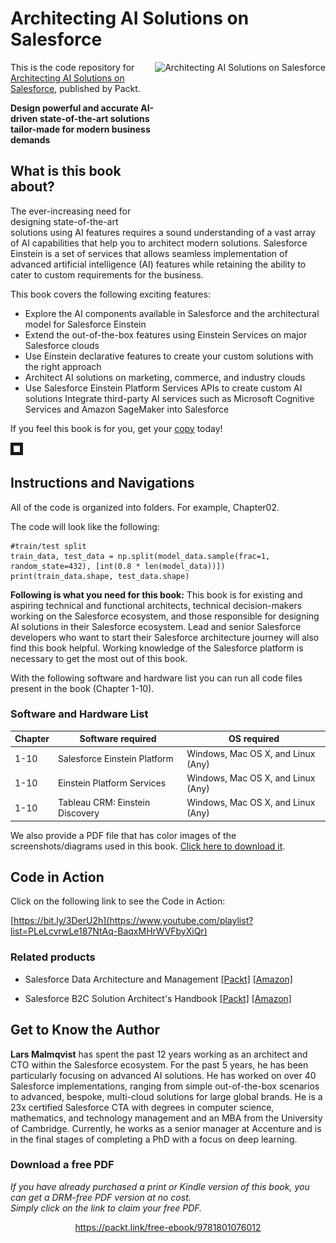 # Architecting AI Solutions on Salesforce

<a href="https://www.packtpub.com/product/architecting-ai-solutions-on-salesforce/9781801076012?utm_source=github&utm_medium=repository&utm_campaign=9781801076012"><img src="https://static.packt-cdn.com/products/9781801076012/cover/smaller" alt="Architecting AI Solutions on Salesforce" height="256px" align="right"></a>

This is the code repository for [Architecting AI Solutions on Salesforce](https://www.packtpub.com/product/architecting-ai-solutions-on-salesforce/9781801076012?utm_source=github&utm_medium=repository&utm_campaign=9781801076012), published by Packt.

**Design powerful and accurate AI-driven state-of-the-art solutions tailor-made for modern business demands**

## What is this book about?
The ever-increasing need for designing state-of-the-art solutions using AI features requires a sound understanding of a vast array of AI capabilities that help you to architect modern solutions. Salesforce Einstein is a set of services that allows seamless implementation of advanced artificial intelligence (AI) features while retaining the ability to cater to custom requirements for the business. 

This book covers the following exciting features:
* Explore the AI components available in Salesforce and the architectural model for Salesforce Einstein
* Extend the out-of-the-box features using Einstein Services on major Salesforce clouds
* Use Einstein declarative features to create your custom solutions with the right approach
* Architect AI solutions on marketing, commerce, and industry clouds
* Use Salesforce Einstein Platform Services APIs to create custom AI solutions
Integrate third-party AI services such as Microsoft Cognitive Services and Amazon SageMaker into Salesforce

If you feel this book is for you, get your [copy](https://www.amazon.com/dp/1801076014) today!

<a href="https://www.packtpub.com/?utm_source=github&utm_medium=banner&utm_campaign=GitHubBanner"><img src="https://raw.githubusercontent.com/PacktPublishing/GitHub/master/GitHub.png" 
alt="https://www.packtpub.com/" border="5" /></a>

## Instructions and Navigations
All of the code is organized into folders. For example, Chapter02.

The code will look like the following:
```
#train/test split
train_data, test_data = np.split(model_data.sample(frac=1, random_state=432), [int(0.8 * len(model_data))])
print(train_data.shape, test_data.shape)
```

**Following is what you need for this book:**
This book is for existing and aspiring technical and functional architects, technical decision-makers working on the Salesforce ecosystem, and those responsible for designing AI solutions in their Salesforce ecosystem. Lead and senior Salesforce developers who want to start their Salesforce architecture journey will also find this book helpful. Working knowledge of the Salesforce platform is necessary to get the most out of this book.	

With the following software and hardware list you can run all code files present in the book (Chapter 1-10).
### Software and Hardware List
| Chapter | Software required | OS required |
| -------- | ------------------------------------ | ----------------------------------- |
| 1-10 | Salesforce Einstein Platform | Windows, Mac OS X, and Linux (Any) |
| 1-10 | Einstein Platform Services | Windows, Mac OS X, and Linux (Any) |
| 1-10 | Tableau CRM: Einstein Discovery | Windows, Mac OS X, and Linux (Any) |

We also provide a PDF file that has color images of the screenshots/diagrams used in this book. [Click here to download it](https://static.packt-cdn.com/downloads/9781801076012_ColorImages.pdf).

## Code in Action

Click on the following link to see the Code in Action:

[https://bit.ly/3DerU2h](https://www.youtube.com/playlist?list=PLeLcvrwLe187NtAq-BaqxMHrWVFbyXiQr)

### Related products
* Salesforce Data Architecture and Management [[Packt]](https://www.packtpub.com/product/salesforce-data-architecture-and-management/9781801073240) [[Amazon]](https://www.amazon.com/Salesforce-Data-Architecture-Management-effectively/dp/1801073244)

* Salesforce B2C Solution Architect's Handbook [[Packt]](https://www.packtpub.com/product/salesforce-b2c-solution-architect-s-handbook/9781801817035) [[Amazon]](https://www.amazon.com/Salesforce-Solution-Architects-business-consumer/dp/1801817030)

## Get to Know the Author
**Lars Malmqvist**
has spent the past 12 years working as an architect and CTO within the Salesforce ecosystem. For the past 5 years, he has been particularly focusing on advanced AI solutions. He has worked on over 40 Salesforce implementations, ranging from simple out-of-the-box scenarios to advanced, bespoke, multi-cloud solutions for large global brands. He is a 23x certified Salesforce CTA with degrees in computer science, mathematics, and technology management and an MBA from the University of Cambridge. Currently, he works as a senior manager at Accenture and is in the final stages of completing a PhD with a focus on deep learning.
### Download a free PDF

 <i>If you have already purchased a print or Kindle version of this book, you can get a DRM-free PDF version at no cost.<br>Simply click on the link to claim your free PDF.</i>
<p align="center"> <a href="https://packt.link/free-ebook/9781801076012">https://packt.link/free-ebook/9781801076012 </a> </p>